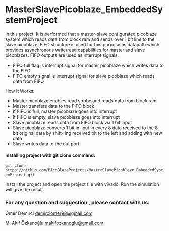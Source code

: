 # MasterSlavePicoblaze_EmbeddedSystemProject

in this project: It is performed that a master-slave configurated picoblaze system which reads data from block ram and sends over 1 bit line to the slave picoblaze. FIFO structure is used for this purpose as datapath which provides asynchronous write/read capabilities for master and slave picoblazes. FIFO outputs are used as interrupt signals.

- FIFO full flag is interrupt signal for master picoblaze which writes data to the FIFO
- FIFO empty signal is interrupt signal for slave picoblaze which reads data from FIFO

How It Works:
- Master picoblaze enables read strobe
and reads data from block ram
- Master transfers data to the FIFO
block
- If FIFO is full, master picoblaze
goes into interrupt
- If FIFO is empty, slave picoblaze
goes into interrupt
- Slave picoblaze reads data from
FIFO block via 1 bit input
- Slave picoblaze converts 1 bit in-
put in every 8 data received to
the 8 bit original data by shift-
ing received bit to the left and
adding with new data
- Slave writes data to the out port

#### installing project with git clone command: 
`git clone https://github.com/PicoBlazeProjects/MasterSlavePicoblaze_EmbeddedSystemProject.git`

Install the project and open the project file with vivado. Run the simulation will give the result.

### For any question and suggestion , please contact with us:
Ömer Demirci
demirciomer98@gmail.com

M. Akif Özkanoğlu
makifozkanoglu@gmail.com
